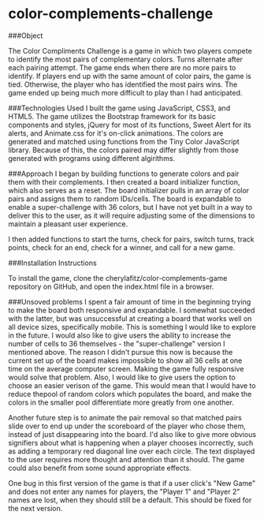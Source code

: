 # color-complements-challenge

###Object

The Color Compliments Challenge is a game in which two players compete to identify the most pairs of complementary colors. Turns alternate after each pairing attempt. The game ends when there are no more pairs to identify. If players end up with the same amount of color pairs, the game is tied. Otherwise, the player who has identified the most pairs wins. The game ended up being much more difficult to play than I had anticipated. 

###Technologies Used
I built the game using JavaScript, CSS3, and HTML5. The game utilizes the Bootstrap framework for its basic components and styles, jQuery for most of its functions, Sweet Alert for its alerts, and Animate.css for it's on-click animations. The colors are generated and matched using functions from the Tiny Color JavaScript library. Because of this, the colors paired may differ slightly from those generated with programs using different algirithms. 

###Approach
I began by building functions to generate colors and pair them with their complements. I then created a board initializer function, which also serves as a reset. The board initializer pulls in an array of color pairs and assigns them to random IDs/cells. The board is expandable to enable a super-challenge with 36 colors, but I have not yet built in a way to deliver this to the user, as it will require adjusting some of the dimensions to maintain a pleasant user experience. 

I then added functions to start the turns, check for pairs, switch turns, track points, check for an end, check for a winner, and call for a new game. 

###Installation Instructions

To install the game, clone the cherylafitz/color-complements-game repository on GitHub, and open the index.html file in a browser. 

###Unsoved problems
I spent a fair amount of time in the beginning trying to make the board both responsive and expandable. I somewhat succeeded with the latter, but was unsuccessful at creating a board that works well on all device sizes, specifically mobile. This is something I would like to explore in the future. I would also like to give users the ability to increase the number of cells to 36 themselves - the "super-challenge" version I mentioned above. The reason I didn't pursue this now is because the current set up of the board makes impossible to show all 36 cells at one time on the average computer screen. Making the game fully responsive would solve that problem. Also, I would like to give users the option to choose an easier verison of the game. This would mean that I would have to reduce thepool of random colors which populates the board, and make the colors in the smaller pool differentiate more greatly from one another.

Another future step is to animate the pair removal so that matched pairs slide over to end up under the scoreboard of the player who chose them, instead of just disappearing into the board. I'd also like to give more obvious signifiers about what is happening when a player chooses incorrectly, such as adding a temporary red diagonal line over each circle. The text displayed to the user requires more thought and attention than it should. The game could also benefit from some sound appropriate effects.

One bug in this first version of the game is that if a user click's "New Game" and does not enter any names for players, the "Player 1" and "Player 2" names are lost, when they should still be a default. This should be fixed for the next version.




